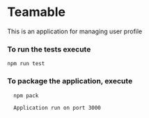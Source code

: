 # Teamable
This is an application for managing user profile

### To run the tests execute

    npm run test

 ### To package the application, execute

      npm pack 
      
      Application run on port 3000
